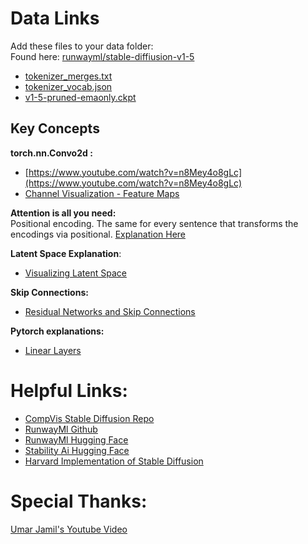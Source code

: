 # Data Links
Add these files to your data folder:  
Found here: [runwayml/stable-diffiusion-v1-5](https://huggingface.co/runwayml/stable-diffusion-v1-5/tree/main)
- [tokenizer_merges.txt](https://huggingface.co/runwayml/stable-diffusion-v1-5/blob/main/tokenizer/merges.txt)
- [tokenizer_vocab.json](https://huggingface.co/runwayml/stable-diffusion-v1-5/blob/main/tokenizer/vocab.json)
- [v1-5-pruned-emaonly.ckpt](https://huggingface.co/runwayml/stable-diffusion-v1-5/blob/main/v1-5-pruned-emaonly.ckpt)

## Key Concepts
**torch.nn.Convo2d :**  
- [https://www.youtube.com/watch?v=n8Mey4o8gLc](https://www.youtube.com/watch?v=n8Mey4o8gLc)
- [Channel Visualization - Feature Maps](https://www.youtube.com/watch?v=CXOGvCMLrkA)

**Attention is all you need:**  
Positional encoding. The same for every sentence that transforms the encodings via positional.  [Explanation Here](https://youtu.be/bCz4OMemCcA?si=-f5Qxs7dvw_LV2P5&t=912)

**Latent Space Explanation**: 
- [Visualizing Latent Space](https://www.youtube.com/watch?v=FslFZx08beM)

**Skip Connections:**
- [Residual Networks and Skip Connections](https://www.youtube.com/watch?v=Q1JCrG1bJ-A)

**Pytorch explanations:**
 - [Linear Layers](https://www.youtube.com/watch?v=QpyXyenmtTA)


# Helpful Links: 
 - [CompVis Stable Diffusion Repo](https://github.com/CompVis/stable-diffusion)
 - [RunwayMl Github](https://github.com/runwayml)
 - [RunwayMl Hugging Face](https://huggingface.co/runwayml)
 - [Stability Ai Hugging Face](https://huggingface.co/stabilityai)
 - [Harvard Implementation of Stable Diffusion](https://scholar.harvard.edu/binxuw/classes/machine-learning-scratch/materials/stable-diffusion-scratch)


# Special Thanks: 
[Umar Jamil's Youtube Video](https://www.youtube.com/watch?v=ZBKpAp_6TGI)
